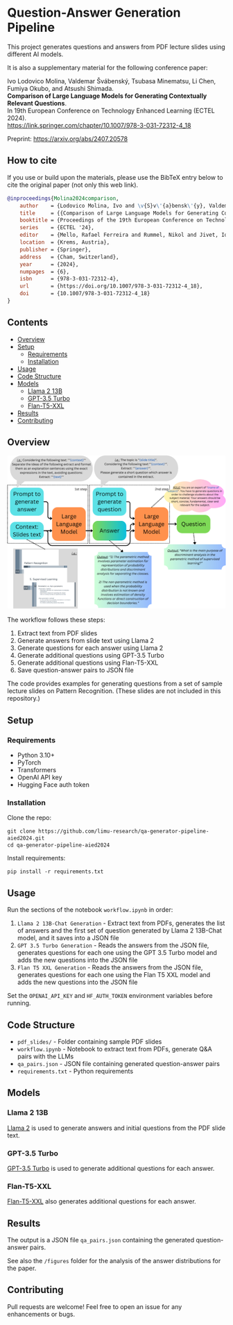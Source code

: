 # Question-Answer Generation Pipeline

This project generates questions and answers from PDF lecture slides using different AI models.

It is also a supplementary material for the following conference paper:

Ivo Lodovico Molina, Valdemar Švábenský, Tsubasa Minematsu, Li Chen, Fumiya Okubo, and Atsushi Shimada.\
**Comparison of Large Language Models for Generating Contextually Relevant Questions**.\
In 19th European Conference on Technology Enhanced Learning (ECTEL 2024).\
https://link.springer.com/chapter/10.1007/978-3-031-72312-4_18

Preprint: https://arxiv.org/abs/2407.20578

## How to cite

If you use or build upon the materials, please use the BibTeX entry below to cite the original paper (not only this web link).

```bibtex
@inproceedings{Molina2024comparison,
    author    = {Lodovico Molina, Ivo and \v{S}v\'{a}bensk\'{y}, Valdemar and Minematsu, Tsubasa and Chen, Li and Okubo, Fumiya and Shimada, Atsushi},
    title     = {{Comparison of Large Language Models for Generating Contextually Relevant Questions}},
    booktitle = {Proceedings of the 19th European Conference on Technology Enhanced Learning},
    series    = {ECTEL '24},
    editor    = {Mello, Rafael Ferreira and Rummel, Nikol and Jivet, Ioana and Pishtari, Gerti and Ruipérez Valiente, José A.},
    location  = {Krems, Austria},
    publisher = {Springer},
    address   = {Cham, Switzerland},
    year      = {2024},
    numpages  = {6},
    isbn      = {978-3-031-72312-4},
    url       = {https://doi.org/10.1007/978-3-031-72312-4_18},
    doi       = {10.1007/978-3-031-72312-4_18}
}
```

## Contents

- [Overview](#overview)
- [Setup](#setup)
  - [Requirements](#requirements)
  - [Installation](#installation) 
- [Usage](#usage)
- [Code Structure](#code-structure)
- [Models](#models)
  - [Llama 2 13B](#llama-2-13b)
  - [GPT-3.5 Turbo](#gpt-35-turbo)
  - [Flan-T5-XXL](#flan-t5-xxl)  
- [Results](#results)
- [Contributing](#contributing)

## Overview

![Alt text](figures/workflow_diagram.png)

The workflow follows these steps:

1. Extract text from PDF slides
2. Generate answers from slide text using Llama 2 
3. Generate questions for each answer using Llama 2
4. Generate additional questions using GPT-3.5 Turbo
5. Generate additional questions using Flan-T5-XXL
6. Save question-answer pairs to JSON file

The code provides examples for generating questions from a set of sample lecture slides on Pattern Recognition.
(These slides are not included in this repository.)

## Setup

### Requirements

- Python 3.10+
- PyTorch
- Transformers
- OpenAI API key
- Hugging Face auth token

### Installation

Clone the repo:

```
git clone https://github.com/limu-research/qa-generator-pipeline-aied2024.git
cd qa-generator-pipeline-aied2024
```

Install requirements:

```
pip install -r requirements.txt
```

## Usage

Run the sections of the notebook `workflow.ipynb` in order:

1. `Llama 2 13B-Chat Generation` - Extract text from PDFs, generates the list of answers and the first set of question generated by Llama 2 13B-Chat model, and it saves into a JSON file 
2. `GPT 3.5 Turbo Generation` - Reads the answers from the JSON file, generates questions for each one using the GPT 3.5 Turbo model and adds the new questions into the JSON file 
3. `Flan T5 XXL Generation` - Reads the answers from the JSON file, generates questions for each one using the Flan T5 XXL model and adds the new questions into the JSON file

Set the `OPENAI_API_KEY` and `HF_AUTH_TOKEN` environment variables before running.

## Code Structure

- `pdf_slides/` - Folder containing sample PDF slides 
- `workflow.ipynb` - Notebook to extract text from PDFs, generate Q&A pairs with the LLMs
- `qa_pairs.json` - JSON file containing generated question-answer pairs
- `requirements.txt` - Python requirements

## Models

### Llama 2 13B

[Llama 2](https://huggingface.co/models/meta-llama/Llama-2-13b-chat-hf) is used to generate answers and initial questions from the PDF slide text.

### GPT-3.5 Turbo 

[GPT-3.5 Turbo](https://platform.openai.com/docs/models/gpt-3.5-turbo) is used to generate additional questions for each answer. 

### Flan-T5-XXL

[Flan-T5-XXL](https://huggingface.co/google/flan-t5-xxl) also generates additional questions for each answer.

## Results

The output is a JSON file `qa_pairs.json` containing the generated question-answer pairs.

See also the `/figures` folder for the analysis of the answer distributions for the paper.

## Contributing

Pull requests are welcome! Feel free to open an issue for any enhancements or bugs.
